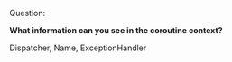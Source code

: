 Question:

**What information can you see in the coroutine context?**

<div class="hint">
  Dispatcher, Name, ExceptionHandler
</div>

